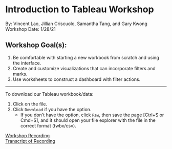 # Introduction to Tableau Workshop
By: Vincent Lao, Jillian Criscuolo, Samantha Tang, and Gary Kwong  
Workshop Date: 1/28/21

## Workshop Goal(s): 
1. Be comfortable with starting a new workbook from scratch and using the interface.
2. Create and customize visualizations that can incorporate filters and marks.
3. Use worksheets to construct a dashboard with filter actions.

---
To download our Tableau workbook/data:
1. Click on the file.
2. Click `Download` if you have the option. 
    - If you don't have the option, click `Raw`, then save the page [Ctrl+S or Cmd+S], and it should open your file explorer with the file in the correct format (twbx/csv).

[Workshop Recording](https://drive.google.com/file/d/1UmbVJ5rHlFRZRn6M9dNSDZkqXNQYHmQA/view?usp=sharing)  
[Transcript of Recording](https://drive.google.com/file/d/1UXmjaxzr9z7-__cKXvU9qQdelerOPcSH/view?usp=sharing)
